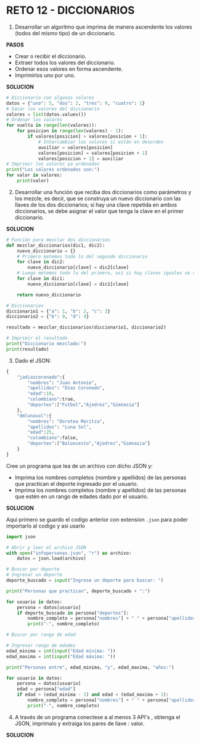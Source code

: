 # RETO 12 - DICCIONARIOS
1. Desarrollar un algoritmo que imprima de manera ascendente los valores (todos del mismo tipo) de un diccionario.

  **PASOS**
  * Crear o recibir el diccionario.
  * Extraer todos los valores del diccionario.
  * Ordenar esos valores en forma ascendente.
  * Imprimirlos uno por uno.

**SOLUCION**
```python
# Diccionario con algunos valores
datos = {"uno": 5, "dos": 2, "tres": 9, "cuatro": 1}
# Sacar los valores del diccionario
valores = list(datos.values())
# Ordenar los valores
for vuelta in range(len(valores)):
    for posicion in range(len(valores) - 1):
        if valores[posicion] > valores[posicion + 1]:
            # Intercambiar los valores si están en desorden
            auxiliar = valores[posicion]
            valores[posicion] = valores[posicion + 1]
            valores[posicion + 1] = auxiliar
# Imprimir los valores ya ordenados
print("Los valores ordenados son:")
for valor in valores:
    print(valor)
```
2. Desarrollar una función que reciba dos diccionarios como parámetros y los mezcle, es decir, que se construya un nuevo diccionario con las llaves de los dos diccionarios; si hay una clave repetida en ambos diccionarios, se debe asignar el valor que tenga la clave en el primer diccionario.

**SOLUCION**
```python
# Función para mezclar dos diccionarios
def mezclar_diccionarios(dic1, dic2):
    nuevo_diccionario = {}
    # Primero metemos todo lo del segundo diccionario
    for clave in dic2:
        nuevo_diccionario[clave] = dic2[clave]
    # Luego metemos todo lo del primero, así si hay claves iguales se reemplazan por el valor del primero
    for clave in dic1:
        nuevo_diccionario[clave] = dic1[clave]

    return nuevo_diccionario

# Diccionarios
diccionario1 = {"a": 1, "b": 2, "c": 3}
diccionario2 = {"b": 9, "d": 4}

resultado = mezclar_diccionarios(diccionario1, diccionario2)

# Imprimir el resultado
print("Diccionario mezclado:")
print(resultado)
```
3. Dado el JSON:
```python
{
	"jadiazcoronado":{
		"nombres": "Juan Antonio",
		"apellidos": "Diaz Coronado",
		"edad":19,
		"colombiano":true,
		"deportes":["Futbol","Ajedrez","Gimnasia"]
	},
	"dmlunasol":{
		"nombres": "Dorotea Maritza",
		"apellidos": "Luna Sol",
		"edad":25,
		"colombiano":false,
		"deportes":["Baloncesto","Ajedrez","Gimnasia"]
	}
}
```
Cree un programa que lea de un archivo con dicho JSON y:
* Imprima los nombres completos (nombre y apellidos) de las personas que practican el deporte ingresado por el usuario.
* Imprima los nombres completos (nombre y apellidos) de las personas que estén en un rango de edades dado por el usuario.

**SOLUCION**

Aqui primero se guardo el codigo anterior con extension ```.json``` para poder importarlo al codigo y asi usarlo
```python
import json

# Abrir y leer el archivo JSON
with open("infopersonas.json", "r") as archivo:
    datos = json.load(archivo)

# Buscar por deporte 
# Ingresar un deporte
deporte_buscado = input("Ingrese un deporte para buscar: ")

print("Personas que practican", deporte_buscado + ":")

for usuario in datos:
    persona = datos[usuario]
    if deporte_buscado in persona["deportes"]:
        nombre_completo = persona["nombres"] + " " + persona["apellidos"]
        print("-", nombre_completo)

# Buscar por rango de edad 

# Ingresar rango de edades
edad_minima = int(input("Edad mínima: "))
edad_maxima = int(input("Edad máxima: "))

print("Personas entre", edad_minima, "y", edad_maxima, "años:")

for usuario in datos:
    persona = datos[usuario]
    edad = persona["edad"]
    if edad > (edad_minima - 1) and edad < (edad_maxima + 1):
        nombre_completo = persona["nombres"] + " " + persona["apellidos"]
        print("-", nombre_completo)
```
4. A través de un programa conectese a al menos 3 API's , obtenga el JSON, imprimalo y extraiga los pares de llave : valor.

**SOLUCION**
```python
